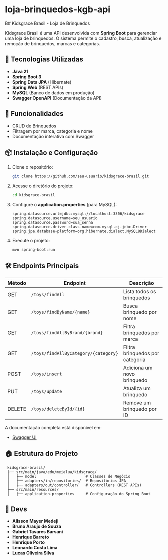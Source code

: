 # loja-brinquedos-kgb-api
B# Kidsgrace Brasil - Loja de Brinquedos

Kidsgrace Brasil é uma API desenvolvida com **Spring Boot** para gerenciar uma loja de brinquedos. O sistema permite o cadastro, busca, atualização e remoção de brinquedos, marcas e categorias.

## 🚀 Tecnologias Utilizadas

- **Java 21**
- **Spring Boot 3**
- **Spring Data JPA** (Hibernate)
- **Spring Web** (REST APIs)
- **MySQL** (Banco de dados em produção)
- **Swagger OpenAPI** (Documentação da API)

## 📌 Funcionalidades

- CRUD de Brinquedos
- Filtragem por marca, categoria e nome
- Documentação interativa com Swagger

## 📦 Instalação e Configuração

1. Clone o repositório:
   ```bash
   git clone https://github.com/seu-usuario/kidsgrace-brasil.git
   ```
2. Acesse o diretório do projeto:
   ```bash
   cd kidsgrace-brasil
   ```
3. Configure o **application.properties** (para MySQL):
   ```properties
   spring.datasource.url=jdbc:mysql://localhost:3306/kidsgrace
   spring.datasource.username=seu_usuario
   spring.datasource.password=sua_senha
   spring.datasource.driver-class-name=com.mysql.cj.jdbc.Driver
   spring.jpa.database-platform=org.hibernate.dialect.MySQL8Dialect
   ```
4. Execute o projeto:
   ```bash
   mvn spring-boot:run
   ```

## 🛠️ Endpoints Principais

| Método  | Endpoint                        | Descrição                               |
|---------|--------------------------------|--------------------------------|
| GET     | `/toys/findAll`                | Lista todos os brinquedos     |
| GET     | `/toys/findByName/{name}`      | Busca brinquedo por nome      |
| GET     | `/toys/findAllByBrand/{brand}` | Filtra brinquedos por marca   |
| GET     | `/toys/findAllByCategory/{category}` | Filtra brinquedos por categoria |
| POST    | `/toys/insert`                 | Adiciona um novo brinquedo    |
| PUT     | `/toys/update`                 | Atualiza um brinquedo         |
| DELETE  | `/toys/deleteById/{id}`        | Remove um brinquedo por ID    |

A documentação completa está disponível em:
- [Swagger UI](http://localhost:8080/swagger-ui.html)

## 🏠 Estrutura do Projeto
```
 kidsgrace-brasil/
 ├── src/main/java/edu/meialua/kidsgrace/
 │   ├── model                      # Classes de Negócio
 │   ├── adapters/in/repositories/  # Repositórios JPA
 │   ├── adapters/out/controller/   # Controllers (REST APIs)
 ├── src/main/resources/
 │   ├── application.properties     # Configuração do Spring Boot
```

## 💌 Devs
- **Alisson Mayer Medeji**
- **Bruno Araujo de Souza**
- **Gabriel Tavares Barsani**
- **Henrique Barreto**
- **Henrique Porto**
- **Leonardo Costa Lima**
- **Lucas Oliveira Silva**



